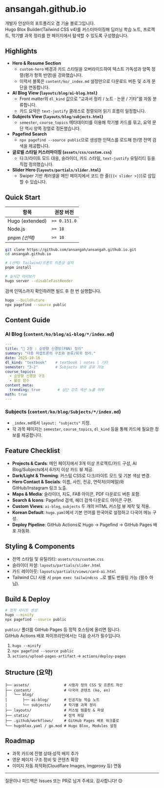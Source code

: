 # ansangah.github.io

개발자 안상아의 포트폴리오 겸 기술 블로그입니다.  
Hugo Blox Builder(Tailwind CSS v4)를 커스터마이징해 딥러닝 학습 노트, 프로젝트, 학기별 과목 정리를 한 페이지에서 탐색할 수 있도록 구성했습니다.

## Highlights
- **Hero & Resume Section**
  - `custom-hero` 배경과 카드 스타일을 오버라이드하여 텍스트 가독성과 양쪽 정렬(평가 항목 반영)을 강화했습니다.
  - 이력서 블록은 `content/ko/_index.md` 설정만으로 다운로드 버튼 및 소개 문단을 연동합니다.
- **AI Blog View (`layouts/blog/ai-blog.html`)**
  - Front matter의 `dl_kind` 값으로 “교과서 정리 / 노트 · 논문 / 기타”를 자동 분류합니다.
  - 카드 요약은 `text-justify` 클래스로 정렬되어 읽기 흐름이 일정합니다.
- **Subjects View (`layouts/blog/subjects.html`)**
  - `semester`, `course_topics` 메타데이터를 이용해 학기별 카드를 묶고, 요약 문단 역시 양쪽 정렬로 정돈했습니다.
- **Pagefind Search**
  - `npx pagefind --source public`으로 생성한 인덱스를 로드해 한/영 전역 검색을 제공합니다.
- **글로벌 스타일 커스터마이징 (`assets/css/custom.css`)**
  - 다크/라이트 모드 대응, 슬라이더, 카드 스타일, `text-justify` 유틸리티 등을 직접 정의했습니다.
- **Slider Hero (`layouts/partials/slider.html`)**
  - Swiper 기반 캐러셀을 메인 페이지에서 코드 한 줄(`{{< slider >}}`)로 삽입할 수 있습니다.

## Quick Start
| 항목 | 권장 버전 |
| --- | --- |
| Hugo (extended) | `>= 0.151.0` |
| Node.js | `>= 18` |
| pnpm *(선택)* | `>= 10` |

```bash
git clone https://github.com/ansangah/ansangah.github.io.git
cd ansangah.github.io

# (선택) Tailwind/프론트 의존성 설치
pnpm install

# 실시간 미리보기
hugo server --disableFastRender
```

검색 인덱스까지 확인하려면 빌드 후 한 번 실행합니다.

```bash
hugo --buildFuture
npx pagefind --source public
```

## Content Guide

### AI Blog (`content/ko/blog/ai-blog/*/index.md`)
```yaml
---
title: "📁 2장 : 순방향 신경망(FNN) 정리"
summary: "다층 퍼셉트론의 구조와 분류/회귀 정리."
date: 2025-10-16
dl_kind: "textbook"    # textbook | notes | 기타
semester: "3-2"        # Subjects 뷰와 공유 가능
course_topics:
  - 순방향 신경망 구조
  - 활성 함수
content_meta:
  trending: true        # 상단 강조 섹션 노출 여부
math: true
---
```

### Subjects (`content/ko/blog/Subjects/*/index.md`)
- `_index.md`에서 `layout: "subjects"` 지정.
- 각 과목 페이지는 `semester`, `course_topics`, `dl_kind` 등을 통해 카드에 필요한 정보를 제공합니다.

## Feature Checklist
- **Projects & Cards**: 메인 페이지에서 3개 이상 프로젝트/카드 구성, AI Blog/Subjects에서 6가지 이상 카드 뷰 제공.
- **Dark/Light & Theming**: 커스텀 CSS로 다크/라이트 모드 및 기본 색상 변경.
- **Hero Contact & Socials**: 이름, 사진, 전공, 연락처(이메일)와 GitHub/Instagram 링크 노출.
- **Maps & Media**: 슬라이더, 지도, FAB 아이콘, PDF 다운로드 버튼 포함.
- **Search & Icons**: Pagefind 검색, 헤더 검색·다운로드 아이콘 구현.
- **Custom Views**: `ai-blog`, `subjects` 두 개의 HTML 커스텀 뷰 제작 및 적용.
- **Korean Default**: `hugo.yaml`에서 기본 언어를 한국어로 설정하고 다국어 메뉴 구성.
- **Deploy Pipeline**: GitHub Actions로 Hugo → Pagefind → GitHub Pages 배포 자동화.

## Styling & Components
- 전역 스타일 및 유틸리티: `assets/css/custom.css`
- 슬라이더 파셜: `layouts/partials/slider.html`
- 카드 레이아웃: `layouts/partials/views/card-ai.html`
- Tailwind CLI 사용 시 `pnpm exec tailwindcss …`로 별도 번들링 가능 (필수 아님).

## Build & Deploy
```bash
# 정적 사이트 생성
hugo --minify
npx pagefind --source public
```
`public/` 폴더를 GitHub Pages 등 정적 호스팅에 올리면 됩니다.  
GitHub Actions 배포 파이프라인에서는 다음 순서가 필수입니다.
1. `hugo --minify`
2. `npx pagefind --source public`
3. `actions/upload-pages-artifact` → `actions/deploy-pages`

## Structure (요약)
```
├── assets/                # 사용자 정의 CSS 및 프론트 자산
├── content/               # 다국어 콘텐츠 (ko, en)
│   └── blog/
│       ├── ai-blog/       # 인공지능 학습 노트
│       └── subjects/      # 학기별 과목 정리
├── layouts/               # 커스텀 템플릿 & 파셜
├── static/                # 정적 파일
├── .github/workflows/     # GitHub Pages 배포 워크플로
└── hugoblox.yaml / go.mod # Hugo Blox, Modules 설정
```

## Roadmap
- 과목 카드에 진행 상태·성적 배지 추가
- 영문 페이지 구조 정비 및 콘텐츠 확장
- 이미지 자동 최적화(Cloudflare Images, imgproxy 등) 연동

---
질문이나 피드백은 Issues 또는 PR로 남겨 주세요. 감사합니다! 😊
